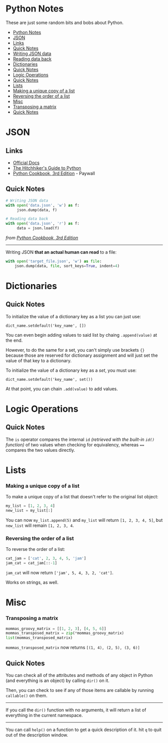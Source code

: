 # Python Notes

These are just some random bits and bobs about Python.

<!-- START TOC -->
* [Python Notes](#Python-Notes)
* [JSON](#JSON)
* [Links](#Links)
* [Quick Notes](#Quick-Notes)
* [Writing JSON data](#Writing-JSON-data)
* [Reading data back](#Reading-data-back)
* [Dictionaries](#Dictionaries)
* [Quick Notes](#Quick-Notes)
* [Logic Operations](#Logic-Operations)
* [Quick Notes](#Quick-Notes)
* [Lists](#Lists)
* [Making a unique copy of a list](#Making-a-unique-copy-of-a-list)
* [Reversing the order of a list](#Reversing-the-order-of-a-list)
* [Misc](#Misc)
* [Transposing a matrix](#Transposing-a-matrix)
* [Quick Notes](#Quick-Notes)
<!-- END TOC -->

# JSON

## Links
* [Official Docs](https://docs.python.org/3.6/library/json.html)
* [The Hitchhiker's Guide to Python](http://docs.python-guide.org/en/latest/scenarios/json/)
* [Python Cookbook, 3rd Edition](https://www.safaribooksonline.com/library/view/python-cookbook-3rd/9781449357337/ch06s02.html) - Paywall

## Quick Notes

```python
# Writing JSON data
with open('data.json', 'w') as f:
     json.dump(data, f)

# Reading data back
with open('data.json', 'r') as f:
     data = json.load(f)
```

*from [Python Cookbook, 3rd Edition](https://www.safaribooksonline.com/library/view/python-cookbook-3rd/9781449357337/ch06s02.html)*

---

Writing JSON **that an actual human can read** to a file:

```python
with open('target_file.json', 'w') as file:
    json.dump(data, file, sort_keys=True, indent=4)
```

# Dictionaries

## Quick Notes

To initialize the value of a dictionary key as a list you can just use:

`dict_name.setdefault('key_name', [])`

You can even begin adding values to said list by chaing `.append(value)` at the end.

However, to do the same for a set, you can't simply use brackets `{}` because those are reserved for dictionary assignment and will just set the value of that key to a dictionary.

To initialize the value of a dictionary key as a *set*, you must use:

`dict_name.setdefault('key_name', set())`

At that point, you can chain `.add(value)` to add values.

# Logic Operations

## Quick Notes

The `is` operator compares the internal `id` *(retrieved with the built-in `id()` function)* of two values when checking for equivalency, whereas `==` compares the two values directly.

# Lists

### Making a unique copy of a list

To make a unique copy of a list that doesn't refer to the original list object:

```python
my_list = [1, 2, 3, 4]
new_list = my_list[:]
```

You can now `my_list.append(5)` and `my_list` will return `[1, 2, 3, 4, 5]`, but `new_list` will remain `[1, 2, 3, 4`.

### Reversing the order of a list

To reverse the order of a list:

```python
cat_jam = ['cat', 2, 3, 4, 5, 'jam']
jam_cat = cat_jam[::-1]
```

`jam_cat` will now return `['jam', 5, 4, 3, 2, 'cat']`.

Works on strings, as well.

# Misc

### Transposing a matrix

```python
mommas_groovy_matrix = [[1, 2, 3], [4, 5, 6]]
mommas_transposed_matrix = zip(*mommas_groovy_matrix)
list(mommas_transposed_matrix)
```
`mommas_transposed_matrix` now returns `[(1, 4), (2, 5), (3, 6)]`

## Quick Notes

You can check all of the attributes and methods of any object in Python (and everything is an object) by calling `dir()` on it.

Then, you can check to see if any of those items are callable by running `callable()` on them. 

---

If you call the `dir()` function with no arguments, it will return a list of everything in the current namespace.

---

You can call `help()` on a function to get a quick description of it. hit `q` to quit out of the description window.